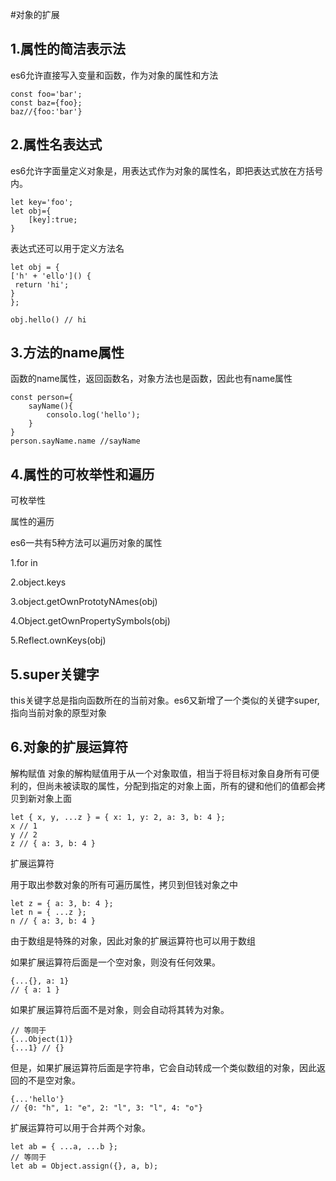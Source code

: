 #对象的扩展
## 1.属性的简洁表示法
es6允许直接写入变量和函数，作为对象的属性和方法

    const foo='bar';
    const baz={foo};
    baz//{foo:'bar'}

## 2.属性名表达式
es6允许字面量定义对象是，用表达式作为对象的属性名，即把表达式放在方括号内。

    let key='foo';
    let obj={
        [key]:true;      
    }
表达式还可以用于定义方法名

    let obj = {
    ['h' + 'ello']() {
     return 'hi';
    }
    };

    obj.hello() // hi
## 3.方法的name属性

函数的name属性，返回函数名，对象方法也是函数，因此也有name属性

    const person={
        sayName(){
            consolo.log('hello');
        }
    }
    person.sayName.name //sayName

## 4.属性的可枚举性和遍历
可枚举性

属性的遍历

es6一共有5种方法可以遍历对象的属性

1.for in
    
2.object.keys
    
3.object.getOwnPrototyNAmes(obj)
    
4.Object.getOwnPropertySymbols(obj)
    
5.Reflect.ownKeys(obj)
## 5.super关键字 

this关键字总是指向函数所在的当前对象。es6又新增了一个类似的关键字super,指向当前对象的原型对象

## 6.对象的扩展运算符
解构赋值
对象的解构赋值用于从一个对象取值，相当于将目标对象自身所有可便利的，但尚未被读取的属性，分配到指定的对象上面，所有的键和他们的值都会拷贝到新对象上面

    let { x, y, ...z } = { x: 1, y: 2, a: 3, b: 4 };
    x // 1
    y // 2
    z // { a: 3, b: 4 }
扩展运算符

用于取出参数对象的所有可遍历属性，拷贝到但钱对象之中

    let z = { a: 3, b: 4 };
    let n = { ...z };
    n // { a: 3, b: 4 }

由于数组是特殊的对象，因此对象的扩展运算符也可以用于数组

如果扩展运算符后面是一个空对象，则没有任何效果。

    {...{}, a: 1}
    // { a: 1 }

如果扩展运算符后面不是对象，则会自动将其转为对象。

    // 等同于
    {...Object(1)}
    {...1} // {}

但是，如果扩展运算符后面是字符串，它会自动转成一个类似数组的对象，因此返回的不是空对象。

    {...'hello'}
    // {0: "h", 1: "e", 2: "l", 3: "l", 4: "o"}

扩展运算符可以用于合并两个对象。

    let ab = { ...a, ...b };
    // 等同于
    let ab = Object.assign({}, a, b);